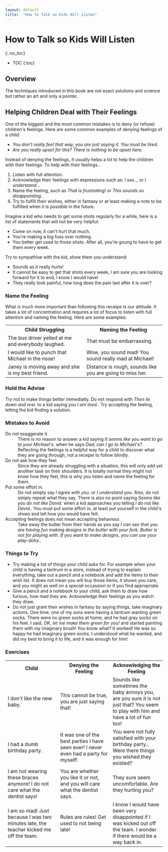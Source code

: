 ```yaml
---
layout: default
title:  "How to Talk so Kids Will Listen"
---
```


# How to Talk so Kids Will Listen
{:.no_toc}

* TOC
{:toc}

## Overview
The techniques introduced in this book are not exact solutions and science but rather an art and only a pointer. 

## Helping Children Deal with Their Feelings
One of the biggest and the most common mistakes is to deny (or refuse) children's feelings. Here are some common examples of denying feelings of a child:

- <em>You don't really feel that way, you are just saying it. You must be tired.</em>
- <em>Are you really upset for this? There is nothing to be upset here.</em>

Instead of denying the feelings, it usually helps a lot to help the children with their feelings. To help with their feelings..

1. Listen with full attention.
1. Acknowledge their feelings with expressions such as: <em>I see..</em>, or <em>I understand..</em>.
1. Name the feeling, such as <em>That is frustrating!</em> or <em>This sounds so disappointing.</em>.
1. Try to fulfill their wishes, either in fantasy or at least making a note to be fulfilled when it is possible in the future.

Imagine a kid who needs to get some shots regularly for a while, here is a list of statements that will not be very helpful:

- Come on now, it can't hurt that much.
- You're making a big fuss over nothing.
- You better get used to those shots. After all, you're goung to have to get them every week.

Try to sympathise with the kid, show them you understand:

- Sounds as it really hurts!
- It cannot be easy to get that shots every week, I am sure you are looking forward for it to end, I know I would have!
- They really look painful, how long does the pain last after it is over? 

### Name the Feeling
What is much more important than following this receipe is our attitude. It takes a lot of concentration and requires a lot of focus to listen with full attention and naming the feeling. Here are some examples:

<table>
    <tr>
        <th style="width: 50%">Child Struggling</th>
        <th style="width: 50%">Naming the Feeling</th>
    </tr>
    <tr>
        <td style="width: 50%">The bus driver yelled at me and everybody laughed.</td>
        <td>That must be embarrassing.</td>
    </tr>
    <tr>
        <td style="width: 50%">I would like to punch that Michael in the nose!</td>
        <td>Wow, you sound mad! You sound really mad at Michael!</td>
    </tr>
    <tr>
        <td style="width: 50%">Janey is moving away and she is my best friend.</td>
        <td>Distance is rough, sounds like you are going to miss her.</td>
    </tr>
</table>

### Hold the Advise
Try not to make things better immediatly. Do not respond with <em>Then lie down and rest.</em> to a kid saying you <em>I am tired.</em>. Try accepting the feeling, letting the kid finding a solution.

### Mistakes to Avoid
<dl>
    <dt>Do not exaggerate it.</dt>
    <dd>There is no reason to answer a kid saying <em>It seems like you want to go to your Michael's.</em> when he says <em>Dad, can I go to Michael's?</em>. Reflecting the feelings is a helpful way for a child to discover what they are going through, not a recepie to follow blindly.</dd>
    <dt>Do not ask how they feel.</dt>
    <dd>Since they are already struggling with a situation, this will only add yet another task on their shoulders. It is totally normal they might not know how they feel, this is why you listen and name the feeling for them.</dd>
    <dt>Put some effort in.</dt>
    <dd>Do not simply say <em>I agree with you.</em> or <em>I understand you.</em> Also, do not simply repeat what they say. There is also no point saying <em>Seems like you do not like David.</em> when a kid approaches you telling <em>I do not like David.</em>. You must put some effort in, at least put yourself in the child's shoes and tell how you would have felt.</dd>
    <dt>Accepting feelings does not mean accepting behaviour.</dt>
    <dd>Take away the butter from their hands as you say <em>I can see that you are having fun making designs in the butter with your fork. Butter is not for playing with. If you want to make designs, you can use your play-dohs.</em>.</dd>
</dl>

### Things to Try
- Try making a list of things your child asks for. For example when your child is having a tantrum in a store, instead of trying to explain everything, take out a pencil and a notebook and add the items to their wish list. It does not mean you will buy those items, it shows you care, and you might as well on a special occassion or if you find appropriate.
- Give a pencil and a notebook to your child, ask them to draw how furious, how mad they are. Acknowledge their feelings as you watch they draw.
- Do not just grant their wishes in fantasy by saying things, take imaginary actions. One time, one of my sons were having a tantrum wanting green socks. There were no green socks at home, and he had gray socks on his feet. I said, <em>OK, let me make them green for you!</em> and started painting them with my imaginary brush! You know what? It worked! He was so happy he had imaginary green socks. I understood what he wanted, and did my best to bring it to life, and it was enough for him!

### Exercises
<table>
    <tr>
        <th style="width: 33%">Child</th>
        <th style="width: 33%">Denying the Feeling</th>
        <th style="width: 33%">Acknowledging the Feeling</th>
    </tr>
    <tr>
        <td>I don't like the new baby.</td>
        <td>This cannot be true, you are just saying that!</td>
        <td>Sounds like sometimes the baby annoys you, are you sure it is not just that? You seem to play with him and have a lot of fun too!</td>
    </tr>
    <tr>
        <td>I had a dumb birthday party.</td>
        <td>It was one of the best parties I have seen ever! I never even had a party for myself!</td> 
        <td>You were not fully satisfied with your birthday party.. Were there things you wished they existed?</td>
    </tr>
    <tr>
        <td>I am not wearing these braces anymore! I do not care what the dentist says!</td>
        <td>You are whether you like it or not, and you will care what the dentist says.</td>
        <td>They sure seem uncomfortable. Are they hurting you?</td>
    </tr>
    <tr>
        <td>I am so mad! Just because I was two minutes late, the teacher kicked me off the team.</td>
        <td>Rules are rules! Get used to not being late!</td>
        <td>I know I would have been very disappointed if I was kicked out off the team. I wonder if there would be a way back in.</td>
    </tr>
</table>